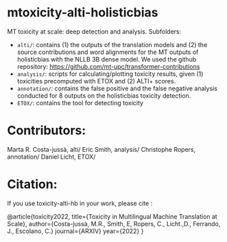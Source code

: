 # mtoxicity-alti-holisticbias
MT toxicity at scale: deep detection and analysis. Subfolders:
- `alti/`: contains (1) the outputs of the translation models  and (2) the source contributions and word alignments for the MT outputs of holisticbias with the NLLB 3B dense model. We used the github repository: https://github.com/mt-upc/transformer-contributions
- `analysis/`: scripts for calculating/plotting toxicity results, given (1) toxicities precomputed with ETOX and (2) ALTI+ scores.
- `annotation/`: contains the false positive and the false negative analysis conducted for 8 outputs on the holisticbias toxicity detection.
- `ETOX/`: contains the tool for detecting toxicity


# Contributors:

Marta R. Costa-jussà, alti/ 
Eric Smith, analysis/
Christophe Ropers, annotation/
Daniel Licht, ETOX/

# Citation:

If you use toxicity-alti-hb in your work, please cite :

@article{toxicity2022,
  title={Toxicity in Multilingual Machine Translation at Scale},
  author={Costa-jussà, M.R., Smith, E, Ropers, C., Licht.,D., Ferrando, J., Escolano, C.}
  journal={ARXIV}
  year={2022}
}

